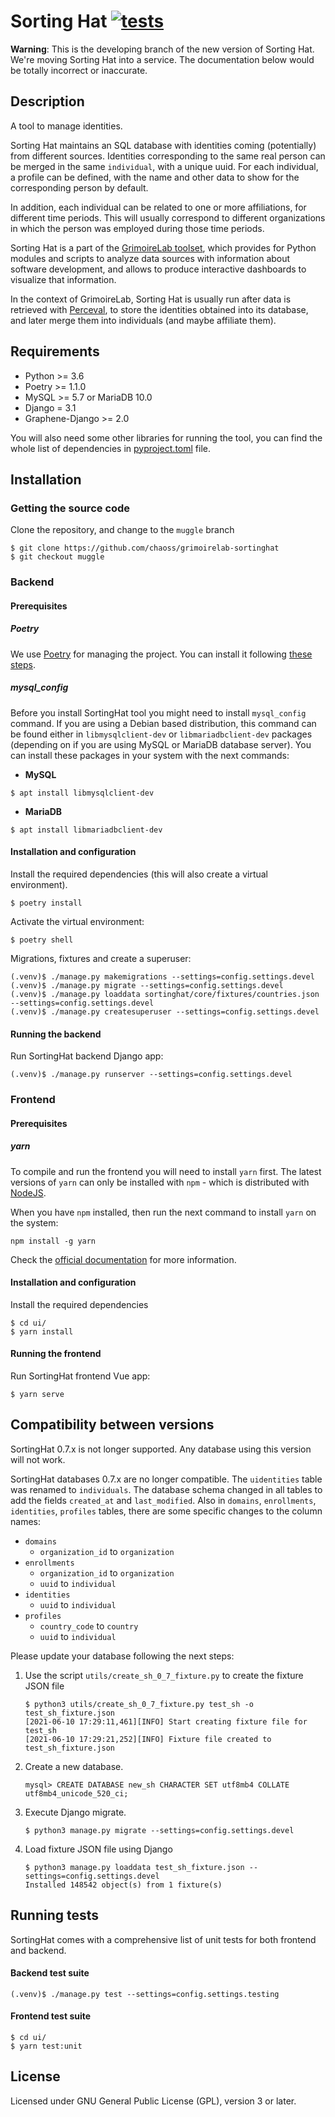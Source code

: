 # Sorting Hat [![tests](https://github.com/chaoss/grimoirelab-sortinghat/workflows/tests/badge.svg?branch=muggle)](https://github.com/chaoss/grimoirelab-sortinghat/actions?query=workflow:tests+branch:muggle+event:push)

**Warning**: This is the developing branch of the new version of Sorting Hat. We're moving Sorting Hat into a service.
The documentation below would be totally incorrect or inaccurate. 

## Description

A tool to manage identities.

Sorting Hat maintains an SQL database with identities coming (potentially) from different sources. Identities corresponding to the same real person can be merged in the same `individual`, with a unique uuid. For each individual, a profile can be defined, with the name and other data to show for the corresponding person by default.

In addition, each individual can be related to one or more affiliations, for different time periods. This will usually correspond to different organizations in which the person was employed during those time periods.

Sorting Hat is a part of the [GrimoireLab toolset](https://grimoirelab.github.io), which provides for Python modules and scripts to analyze data sources with information about software development, and allows to produce interactive dashboards to visualize that information.

In the context of GrimoireLab, Sorting Hat is usually run after data is retrieved with [Perceval](https://github.com/chaoss/grimmoirelab-perceval), to store the identities obtained into its database, and later merge them into individuals (and maybe affiliate them).


## Requirements

* Python >= 3.6
* Poetry >= 1.1.0
* MySQL >= 5.7 or MariaDB 10.0
* Django = 3.1
* Graphene-Django >= 2.0

You will also need some other libraries for running the tool, you can find the
whole list of dependencies in [pyproject.toml](pyproject.toml) file.


## Installation

### Getting the source code

Clone the repository, and change to the `muggle` branch
```
$ git clone https://github.com/chaoss/grimoirelab-sortinghat
$ git checkout muggle
```

### Backend

#### Prerequisites

##### Poetry

We use [Poetry](https://python-poetry.org/docs/) for managing the project.
You can install it following [these steps](https://python-poetry.org/docs/#installation).

##### mysql_config

Before you install SortingHat tool you might need to install `mysql_config`
command. If you are using a Debian based distribution, this command can be
found either in `libmysqlclient-dev` or `libmariadbclient-dev` packages
(depending on if you are using MySQL or MariaDB database server). You can
install these packages in your system with the next commands:

* **MySQL**

```
$ apt install libmysqlclient-dev
```

* **MariaDB**

```
$ apt install libmariadbclient-dev
```

#### Installation and configuration

Install the required dependencies (this will also create a virtual environment).
```
$ poetry install
```

Activate the virtual environment:
```
$ poetry shell
```

Migrations, fixtures and create a superuser:
```
(.venv)$ ./manage.py makemigrations --settings=config.settings.devel
(.venv)$ ./manage.py migrate --settings=config.settings.devel
(.venv)$ ./manage.py loaddata sortinghat/core/fixtures/countries.json --settings=config.settings.devel
(.venv)$ ./manage.py createsuperuser --settings=config.settings.devel
```

#### Running the backend

Run SortingHat backend Django app:
```
(.venv)$ ./manage.py runserver --settings=config.settings.devel
```

### Frontend

#### Prerequisites

##### yarn

To compile and run the frontend you will need to install `yarn` first.
The latest versions of `yarn` can only be installed with `npm` - which
is distributed with [NodeJS](https://nodejs.org/en/download/).

When you have `npm` installed, then run the next command to install `yarn`
on the system:

```
npm install -g yarn
```

Check the [official documentation](https://yarnpkg.com/getting-started)
for more information.

#### Installation and configuration

Install the required dependencies
```
$ cd ui/
$ yarn install
```

#### Running the frontend

Run SortingHat frontend Vue app:
```
$ yarn serve
```

## Compatibility between versions
SortingHat 0.7.x is not longer supported. Any database using this version will not work.

SortingHat databases 0.7.x are no longer compatible. The `uidentities` table was renamed
to `individuals`. The database schema changed in all tables to add the fields `created_at`
and `last_modified`. Also in `domains`, `enrollments`, `identities`, `profiles` tables,
there are some specific changes to the column names:
  * `domains`
    * `organization_id` to `organization`
  * `enrollments`
    * `organization_id` to `organization`
    * `uuid` to `individual`
  * `identities`
    * `uuid` to `individual`
  * `profiles`
    * `country_code` to `country`
    * `uuid` to `individual`

Please update your database following the next steps:

1. Use the script `utils/create_sh_0_7_fixture.py` to create the fixture
JSON file
    ```
    $ python3 utils/create_sh_0_7_fixture.py test_sh -o test_sh_fixture.json
    [2021-06-10 17:29:11,461][INFO] Start creating fixture file for test_sh
    [2021-06-10 17:29:21,252][INFO] Fixture file created to test_sh_fixture.json
    ```

2. Create a new database.
    ```
    mysql> CREATE DATABASE new_sh CHARACTER SET utf8mb4 COLLATE utf8mb4_unicode_520_ci;
    ```

3. Execute Django migrate.
    ```
    $ python3 manage.py migrate --settings=config.settings.devel
    ```

4. Load fixture JSON file using Django
    ```
    $ python3 manage.py loaddata test_sh_fixture.json --settings=config.settings.devel
    Installed 148542 object(s) from 1 fixture(s)
    ```

## Running tests

SortingHat comes with a comprehensive list of unit tests for both 
frontend and backend.

#### Backend test suite
```
(.venv)$ ./manage.py test --settings=config.settings.testing
```

#### Frontend test suite
```
$ cd ui/
$ yarn test:unit
```

## License

Licensed under GNU General Public License (GPL), version 3 or later.
